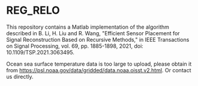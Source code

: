 # REG_RELO
This repository contains a Matlab implementation of the algorithm described in B. Li, H. Liu and R. Wang, "Efficient Sensor Placement for Signal Reconstruction Based on Recursive Methods," in IEEE Transactions on Signal Processing, vol. 69, pp. 1885-1898, 2021, doi: 10.1109/TSP.2021.3063495.

Ocean sea surface temperature data is too large to upload, please obtain it from https://psl.noaa.gov/data/gridded/data.noaa.oisst.v2.html. Or contact us directly.
